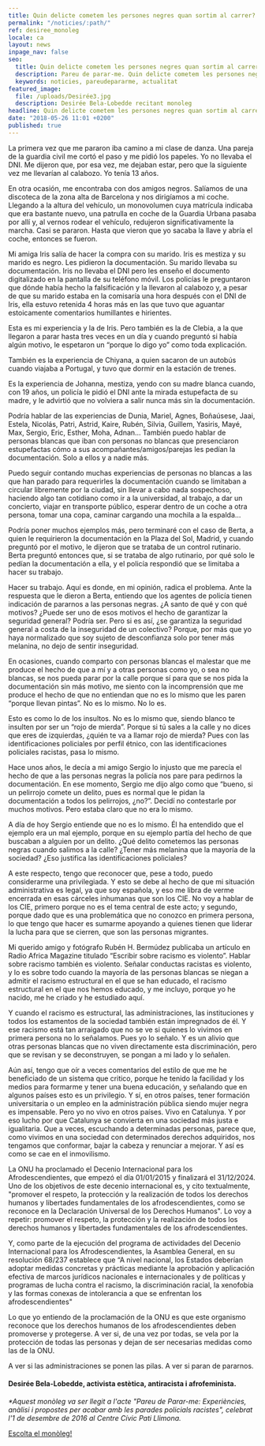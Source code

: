 ```yaml
---
title: Quin delicte cometem les persones negres quan sortim al carrer?
permalink: "/noticies/:path/"
ref: desiree_monoleg
locale: ca
layout: news
inpage_nav: false
seo:
  title: Quin delicte cometem les persones negres quan sortim al carrer?
  description: Pareu de parar-me. Quin delicte cometem les persones negres quan sortim al carrer?
  keywords: noticies, pareudepararme, actualitat
featured_image:
  file: /uploads/Desirée3.jpg
  description: Desirée Bela-Lobedde recitant monoleg
headline: Quin delicte cometem les persones negres quan sortim al carrer?
date: "2018-05-26 11:01 +0200"
published: true
---
```

La primera vez que me pararon iba camino a mi clase de danza. Una pareja de la guardia civil me cortó el paso y me pidió los papeles. Yo no llevaba el DNI. Me dijeron que, por esa vez, me dejaban estar, pero que la siguiente vez me llevarían al calabozo. Yo tenía 13 años.

En otra ocasión, me encontraba con dos amigos negros. Salíamos de una discoteca de la zona alta de Barcelona y nos dirigíamos a mi coche. Llegando a la altura del vehículo, un monovolumen cuya matrícula indicaba que era bastante nuevo, una patrulla en coche de la Guardia Urbana pasaba por allí y, al vernos rodear el vehículo, redujeron significativamente la marcha. Casi se pararon. Hasta que vieron que yo sacaba la llave y abría el coche, entonces se fueron.

Mi amiga Iris salía de hacer la compra con su marido. Iris es mestiza y su marido es negro. Les pidieron la documentación. Su marido llevaba su documentación. Iris no llevaba el DNI pero les enseño el documento digitalizado en la pantalla de su teléfono móvil. Los policías le preguntaron que dónde había hecho la falsificación y la llevaron al calabozo y, a pesar de que su marido estaba en la comisaría una hora después con el DNI de Iris, ella estuvo retenida 4 horas más en las que tuvo que aguantar estoicamente comentarios humillantes e hirientes.

Esta es mi experiencia y la de Iris. Pero también es la de Clebia, a la que llegaron a parar hasta tres veces en un día y cuando preguntó si había algún motivo, le espetaron un “porque lo digo yo” como toda explicación.

También es la experiencia de Chiyana, a quien sacaron de un autobús cuando viajaba a Portugal, y tuvo que dormir en la estación de trenes.

Es la experiencia de Johanna, mestiza, yendo con su madre blanca cuando, con 19 años, un policía le pidió el DNI ante la mirada estupefacta de su madre, y le advirtió que no volviera a salir nunca más sin la documentación.

Podría hablar de las experiencias de Dunia, Mariel, Agnes, Boñaúsese, Jaai, Estela, Nicolás, Patri, Astrid, Kaire, Rubén, Silvia, Guillem, Yasiris, Mayé, Max, Sergio, Eric, Esther, Moha, Adnan… También puedo hablar de personas blancas que iban con personas no blancas que presenciaron estupefactas cómo a sus acompañantes/amigos/parejas les pedían la documentación. Solo a ellos y a nadie más.

Puedo seguir contando muchas experiencias de personas no blancas a las que han parado para requerirles la documentación cuando se limitaban a circular libremente por la ciudad, sin llevar a cabo nada sospechoso, haciendo algo tan cotidiano como ir a la universidad, al trabajo, a dar un concierto, viajar en transporte público, esperar dentro de un coche a otra persona, tomar una copa, caminar cargando una mochila a la espalda…

Podría poner muchos ejemplos más, pero terminaré con el caso de Berta, a quien le requirieron la documentación en la Plaza del Sol, Madrid, y cuando preguntó por el motivo, le dijeron que se trataba de un control rutinario. Berta preguntó entonces que, si se trataba de algo rutinario, por qué solo le pedían la documentación a ella, y el policía respondió que se limitaba a hacer su trabajo.

Hacer su trabajo. Aquí es donde, en mi opinión, radica el problema. Ante la respuesta que le dieron a Berta, entiendo que los agentes de policía tienen indicación de pararnos a las personas negras. ¿A santo de qué y con qué motivos? ¿Puede ser uno de esos motivos el hecho de garantizar la seguridad general? Podría ser. Pero si es así, ¿se garantiza la seguridad general a costa de la inseguridad de un colectivo? Porque, por más que yo haya normalizado que soy sujeto de desconfianza solo por tener más melanina, no dejo de sentir inseguridad.

En ocasiones, cuando comparto con personas blancas el malestar que me produce el hecho de que a mí y a otras personas como yo, o sea no blancas, se nos pueda parar por la calle porque sí para que se nos pida la documentación sin más motivo, me siento con la incomprensión que me produce el hecho de que no entiendan que no es lo mismo que les paren “porque llevan pintas”. No es lo mismo. No lo es.

Esto es como lo de los insultos. No es lo mismo que, siendo blanco te insulten por ser un “rojo de mierda”. Porque si tú sales a la calle y no dices que eres de izquierdas, ¿quién te va a llamar rojo de mierda? Pues con las identificaciones policiales por perfil étnico, con las identificaciones policiales racistas, pasa lo mismo.

Hace unos años, le decía a mi amigo Sergio lo injusto que me parecía el hecho de que a las personas negras la policía nos pare para pedirnos la documentación. En ese momento, Sergio me dijo algo como que “bueno, si un pelirrojo comete un delito, pues es normal que le pidan la documentación a todos los pelirrojos, ¿no?”. Decidí no contestarle por muchos motivos. Pero estaba claro que no era lo mismo.

A día de hoy Sergio entiende que no es lo mismo. Él ha entendido que el ejemplo era un mal ejemplo, porque en su ejemplo partía del hecho de que buscaban a alguien por un delito. ¿Qué delito cometemos las personas negras cuando salimos a la calle? ¿Tener más melanina que la mayoría de la sociedad? ¿Eso justifica las identificaciones policiales?

A este respecto, tengo que reconocer que, pese a todo, puedo considerarme una privilegiada. Y esto se debe al hecho de que mi situación administrativa es legal, ya que soy española, y eso me libra de verme encerrada en esas cárceles inhumanas que son los CIE. No voy a hablar de los CIE, primero porque no es el tema central de este acto; y segundo, porque dado que es una problemática que no conozco en primera persona, lo que tengo que hacer es sumarme apoyando a quienes tienen que liderar la lucha para que se cierren, que son las personas migrantes.

Mi querido amigo y fotógrafo Rubén H. Bermúdez publicaba un artículo en Radio Africa Magazine titulado “Escribir sobre racismo es violento”. Hablar sobre racismo también es violento. Señalar conductas racistas es violento, y lo es sobre todo cuando la mayoría de las personas blancas se niegan a admitir el racismo estructural en el que se han educado, el racismo estructural en el que nos hemos educado, y me incluyo, porque yo he nacido, me he criado y he estudiado aquí.

Y cuando el racismo es estructural, las administraciones, las instituciones y todos los estamentos de la sociedad también están impregnados de él. Y ese racismo está tan arraigado que no se ve si quienes lo vivimos en primera persona no lo señalamos. Pues yo lo señalo. Y es un alivio que otras personas blancas que no viven directamente esta discriminación, pero que se revisan y se deconstruyen, se pongan a mi lado y lo señalen.

Aún así, tengo que oír a veces comentarios del estilo de que me he beneficiado de un sistema que critico, porque he tenido la facilidad y los medios para formarme y tener una buena educación, y señalando que en algunos países esto es un privilegio. Y sí, en otros países, tener formación universitaria o un empleo en la administración pública siendo mujer negra es impensable. Pero yo no vivo en otros países. Vivo en Catalunya. Y por eso lucho por que Catalunya se convierta en una sociedad más justa e igualitaria. Que a veces, escuchando a determinadas personas, parece que, como vivimos en una sociedad con determinados derechos adquiridos, nos tengamos que conformar, bajar la cabeza y renunciar a mejorar. Y así es como se cae en el inmovilismo.

La ONU ha proclamado el Decenio Internacional para los Afrodescendientes, que empezó el día 01/01/2015 y finalizará el 31/12/2024. Uno de los objetivos de este decenio internacional es, y cito textualmente, "promover el respeto, la protección y la realización de todos los derechos humanos y libertades fundamentales de los afrodescendientes, como se reconoce en la Declaración Universal de los Derechos Humanos". Lo voy a repetir: promover el respeto, la protección y la realización de todos los derechos humanos y libertades fundamentales de los afrodescendientes.

Y, como parte de la ejecución del programa de actividades del Decenio Internacional para los Afrodescendientes, la Asamblea General, en su resolución 68/237 establece que “A nivel nacional, los Estados deberían adoptar medidas concretas y prácticas mediante la aprobación y aplicación efectiva de marcos jurídicos nacionales e internacionales y de políticas y programas de lucha contra el racismo, la discriminación racial, la xenofobia y las formas conexas de intolerancia a que se enfrentan los afrodescendientes"

Lo que yo entiendo de la proclamación de la ONU es que este organismo reconoce que los derechos humanos de los afrodescendientes deben promoverse y protegerse. A ver si, de una vez por todas, se vela por la protección de todas las personas y dejan de ser necesarias medidas como las de la ONU.

A ver si las administraciones se ponen las pilas. A ver si paran de pararnos.

#### **Desirée Bela-Lobedde**, activista estètica, antiracista i afrofeminista.

_\*Aquest monòleg va ser llegit a l'acte "Pareu de Parar-me: Experiències, anàlisi i propostes per acabar amb les parades policials racistes", celebrat l'1 de desembre de 2016 al Centre Cívic Pati Llimona._

[Escolta el monòleg!](https://youtu.be/_Xqn6Lr6lhY?t=1h25m42s "https://youtu.be/_Xqn6Lr6lhY?t=1h25m42s")